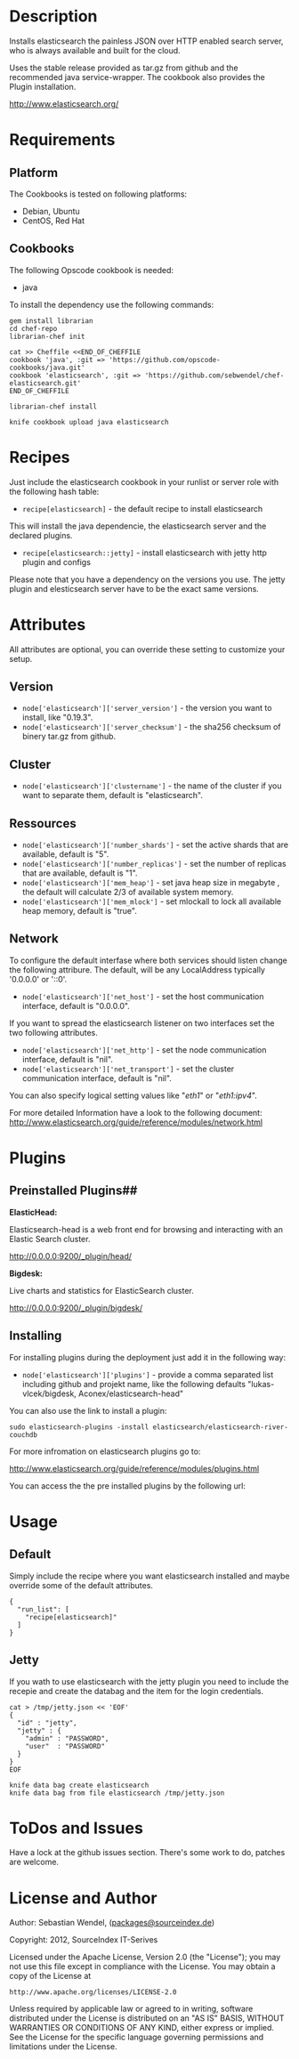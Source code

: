 # Description #
Installs elasticsearch the painless JSON over HTTP enabled search server, who is always available and built for the cloud.

Uses the stable release provided as tar.gz from github and the recommended java service-wrapper. The cookbook also provides the Plugin installation.

http://www.elasticsearch.org/

# Requirements #

## Platform ##
The Cookbooks is tested on following platforms:
* Debian, Ubuntu
* CentOS, Red Hat

## Cookbooks ##
The following Opscode cookbook is needed:
* java

To install the dependency use the following commands:

    gem install librarian                                                                                                   
    cd chef-repo
    librarian-chef init

    cat >> Cheffile <<END_OF_CHEFFILE
    cookbook 'java', :git => 'https://github.com/opscode-cookbooks/java.git'
    cookbook 'elasticsearch', :git => 'https://github.com/sebwendel/chef-elasticsearch.git'
    END_OF_CHEFFILE

    librarian-chef install

    knife cookbook upload java elasticsearch

# Recipes #
Just include the elasticsearch cookbook in your runlist or server role with the following hash table:

* `recipe[elasticsearch]` - the default recipe to install elasticsearch

This will install the java dependencie, the elasticsearch server and the declared plugins.

* `recipe[elasticsearch::jetty]` - install elasticsearch with jetty http plugin and configs

Please note that you have a dependency on the versions you use. The jetty plugin and elesticsearch server have to be the exact same versions.

# Attributes #
All attributes are optional, you can override these setting to customize your setup.

## Version ##
* `node['elasticsearch']['server_version']` - the version you want to install, like "0.19.3".
* `node['elasticsearch']['server_checksum']` - the sha256 checksum of binery tar.gz from github.

## Cluster ##
* `node['elasticsearch']['clustername']` - the name of the cluster if you want to separate them, default is "elasticsearch".

## Ressources ##
* `node['elasticsearch']['number_shards']` - set the active shards that are available, default is "5".
* `node['elasticsearch']['number_replicas']` - set the number of replicas that are available, default is "1".
* `node['elasticsearch']['mem_heap']` - set java heap size in megabyte , the default will calculate 2/3 of available system memory.
* `node['elasticsearch']['mem_mlock']` - set mlockall to lock all available heap memory, default is "true".

## Network ##
To configure the default interfase where both services should listen change the following attribure. The default, will be any LocalAddress typically '0.0.0.0' or '::0'.
* `node['elasticsearch']['net_host']` - set the host communication interface, default is "0.0.0.0". 

If you want to spread the elasticsearch listener on two interfaces set the two following attributes. 
* `node['elasticsearch']['net_http']` - set the node communication interface, default is "nil". 
* `node['elasticsearch']['net_transport']` - set the cluster communication interface, default is "nil". 

You can also specify logical setting values like "_eth1_" or "_eth1:ipv4_".

For more detailed Information have a look to the following document:
<http://www.elasticsearch.org/guide/reference/modules/network.html>

# Plugins #
## Preinstalled Plugins##

**ElasticHead:**

Elasticsearch-head is a web front end for browsing and interacting with an Elastic Search cluster.

<http://0.0.0.0:9200/_plugin/head/>

**Bigdesk:**

Live charts and statistics for ElasticSearch cluster.

<http://0.0.0.0:9200/_plugin/bigdesk/>

## Installing ##

For installing plugins during the deployment just add it in the following way:

* `node['elasticsearch']['plugins']` - provide a comma separated list including github and projekt name, like the following defaults "lukas-vlcek/bigdesk, Aconex/elasticsearch-head"

You can also use the link to install a plugin:

    sudo elasticsearch-plugins -install elasticsearch/elasticsearch-river-couchdb

For more infromation on elasticsearch plugins go to:

<http://www.elasticsearch.org/guide/reference/modules/plugins.html>

You can access the the pre installed plugins by the following url:

# Usage #
## Default ##
Simply include the recipe where you want elasticsearch installed and maybe override some of the default attributes.

    {
      "run_list": [
        "recipe[elasticsearch]"
      ]
    }

## Jetty ##
If you wath to use elasticsearch with the jetty plugin you need to include the recepie and create the databag and the item for the login credentials.

    cat > /tmp/jetty.json << 'EOF'
    {
      "id" : "jetty",
      "jetty" : {
        "admin" : "PASSWORD",
        "user"  : "PASSWORD"
      }
    }
    EOF

    knife data bag create elasticsearch
    knife data bag from file elasticsearch /tmp/jetty.json

# ToDos and Issues #
Have a lock at the github issues section. There's some work to do, patches are welcome.

# License and Author #

Author: Sebastian Wendel, (<packages@sourceindex.de>)

Copyright: 2012, SourceIndex IT-Serives

Licensed under the Apache License, Version 2.0 (the "License");
you may not use this file except in compliance with the License.
You may obtain a copy of the License at

    http://www.apache.org/licenses/LICENSE-2.0

Unless required by applicable law or agreed to in writing, software
distributed under the License is distributed on an "AS IS" BASIS,
WITHOUT WARRANTIES OR CONDITIONS OF ANY KIND, either express or implied.
See the License for the specific language governing permissions and
limitations under the License.
